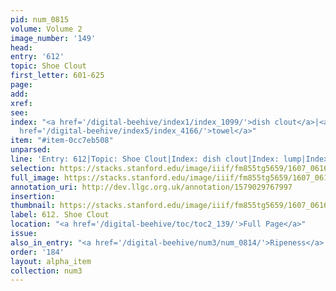 ```yaml
---
pid: num_0815
volume: Volume 2
image_number: '149'
head:
entry: '612'
topic: Shoe Clout
first_letter: 601-625
page:
add:
xref:
see:
index: "<a href='/digital-beehive/index1/index_1099/'>dish clout</a>|<a href='/digital-beehive/index3/index_2336/'>lump</a>|<a
  href='/digital-beehive/index5/index_4166/'>towel</a>"
item: "#item-0cc7eb508"
unparsed:
line: 'Entry: 612|Topic: Shoe Clout|Index: dish clout|Index: lump|Index: towel|#item-0cc7eb508'
selection: https://stacks.stanford.edu/image/iiif/fm855tg5659/1607_0616/390,4420,2849,188/full/0/default.jpg
full_image: https://stacks.stanford.edu/image/iiif/fm855tg5659/1607_0616/full/full/0/default.jpg
annotation_uri: http://dev.llgc.org.uk/annotation/1579029767997
insertion:
thumbnail: https://stacks.stanford.edu/image/iiif/fm855tg5659/1607_0616/390,4420,600,180/250,/0/default.jpg
label: 612. Shoe Clout
location: "<a href='/digital-beehive/toc/toc2_139/'>Full Page</a>"
issue:
also_in_entry: "<a href='/digital-beehive/num3/num_0814/'>Ripeness</a>|<a href='/digital-beehive/num3/num_0816/'>Bottle</a>"
order: '184'
layout: alpha_item
collection: num3
---
```

